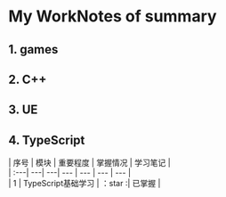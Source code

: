 # My WorkNotes of summary
## 1. games 
 
 
## 2. C++





## 3. UE




## 4. TypeScript
| 序号 | 模块 | 重要程度 | 掌握情况 | 学习笔记 | <br>
| :---| ---| ---| --- | --- | --- | --- | <br> 
| 1 | TypeScript基础学习 | ：star :| 已掌握 |
